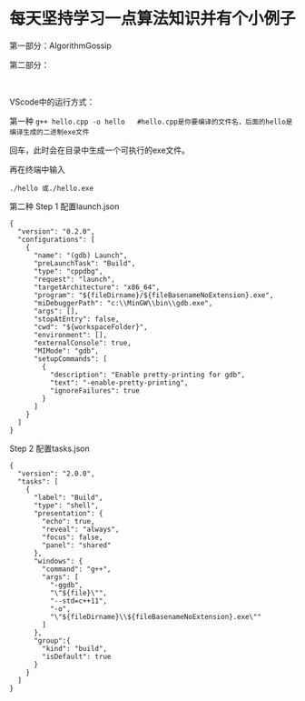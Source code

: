 # 每天坚持学习一点算法知识并有个小例子

第一部分：AlgorithmGossip

第二部分：

&nbsp;
&nbsp;
&nbsp;

VScode中的运行方式：

第一种
```g++ hello.cpp -o hello   #hello.cpp是你要编译的文件名，后面的hello是编译生成的二进制exe文件```

回车，此时会在目录中生成一个可执行的exe文件。

再在终端中输入

``` ./hello 或./hello.exe ```


第二种
Step 1 配置launch.json

```
{
  "version": "0.2.0",
  "configurations": [
    {
      "name": "(gdb) Launch",
      "preLaunchTask": "Build",
      "type": "cppdbg",
      "request": "launch",
      "targetArchitecture": "x86_64",
      "program": "${fileDirname}/${fileBasenameNoExtension}.exe",
      "miDebuggerPath": "c:\\MinGW\\bin\\gdb.exe",
      "args": [],
      "stopAtEntry": false,
      "cwd": "${workspaceFolder}",
      "environment": [],
      "externalConsole": true,
      "MIMode": "gdb",
      "setupCommands": [
        {
          "description": "Enable pretty-printing for gdb",
          "text": "-enable-pretty-printing",
          "ignoreFailures": true
        }
      ]
    }
  ]
} 
```



Step 2 配置tasks.json

```
{
  "version": "2.0.0",
  "tasks": [
    {
      "label": "Build",
      "type": "shell",
      "presentation": {
        "echo": true,
        "reveal": "always",
        "focus": false,
        "panel": "shared"
      },
      "windows": {
        "command": "g++",
        "args": [
          "-ggdb",
          "\"${file}\"",
          "--std=c++11",
          "-o",
          "\"${fileDirname}\\${fileBasenameNoExtension}.exe\""
        ]
      },
      "group":{
        "kind": "build",
        "isDefault": true
      }
    }
  ]
}
```